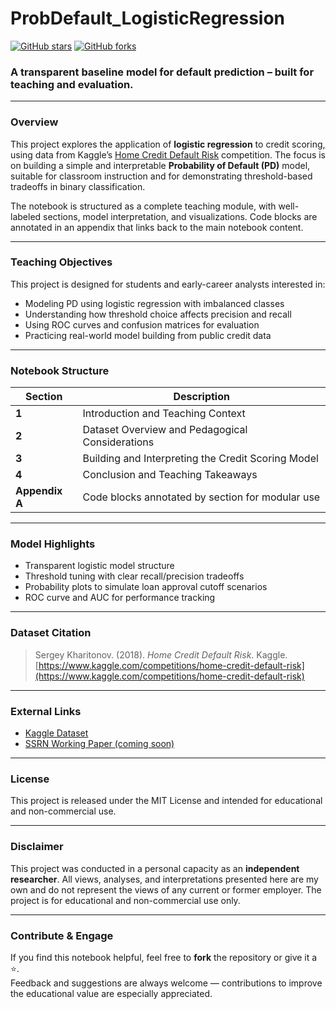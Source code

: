 # ProbDefault_LogisticRegression

[![GitHub stars](https://img.shields.io/github/stars/Chengyueminga/ProbDefault_LogisticRegression?style=social)](https://github.com/Chengyueminga/ProbDefault_LogisticRegression/stargazers)
[![GitHub forks](https://img.shields.io/github/forks/Chengyueminga/ProbDefault_LogisticRegression?style=social)](https://github.com/Chengyueminga/ProbDefault_LogisticRegression/network/members)

### A transparent baseline model for default prediction – built for teaching and evaluation.

---

### Overview

This project explores the application of **logistic regression** to credit scoring, using data from Kaggle’s [Home Credit Default Risk](https://www.kaggle.com/competitions/home-credit-default-risk) competition. The focus is on building a simple and interpretable **Probability of Default (PD)** model, suitable for classroom instruction and for demonstrating threshold-based tradeoffs in binary classification.

The notebook is structured as a complete teaching module, with well-labeled sections, model interpretation, and visualizations. Code blocks are annotated in an appendix that links back to the main notebook content.

---

### Teaching Objectives

This project is designed for students and early-career analysts interested in:

- Modeling PD using logistic regression with imbalanced classes
- Understanding how threshold choice affects precision and recall
- Using ROC curves and confusion matrices for evaluation
- Practicing real-world model building from public credit data

---

### Notebook Structure

| Section | Description |
|---------|-------------|
| **1** | Introduction and Teaching Context |
| **2** | Dataset Overview and Pedagogical Considerations |
| **3** | Building and Interpreting the Credit Scoring Model |
| **4** | Conclusion and Teaching Takeaways |
| **Appendix A** | Code blocks annotated by section for modular use |

---

### Model Highlights

- Transparent logistic model structure  
- Threshold tuning with clear recall/precision tradeoffs  
- Probability plots to simulate loan approval cutoff scenarios  
- ROC curve and AUC for performance tracking

---

### Dataset Citation

> Sergey Kharitonov. (2018). *Home Credit Default Risk*. Kaggle.  
> [https://www.kaggle.com/competitions/home-credit-default-risk](https://www.kaggle.com/competitions/home-credit-default-risk)

---

### External Links

- [Kaggle Dataset](https://www.kaggle.com/competitions/home-credit-default-risk)  
- [SSRN Working Paper (coming soon)](#)

---

### License

This project is released under the MIT License and intended for educational and non-commercial use.

---

### Disclaimer

This project was conducted in a personal capacity as an **independent researcher**. All views, analyses, and interpretations presented here are my own and do not represent the views of any current or former employer. The project is for educational and non-commercial use only.

---

### Contribute & Engage

If you find this notebook helpful, feel free to **fork** the repository or give it a ⭐️.  
Feedback and suggestions are always welcome — contributions to improve the educational value are especially appreciated.
